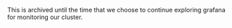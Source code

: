 This is archived until the time that we choose to continue exploring grafana for
monitoring our cluster.
